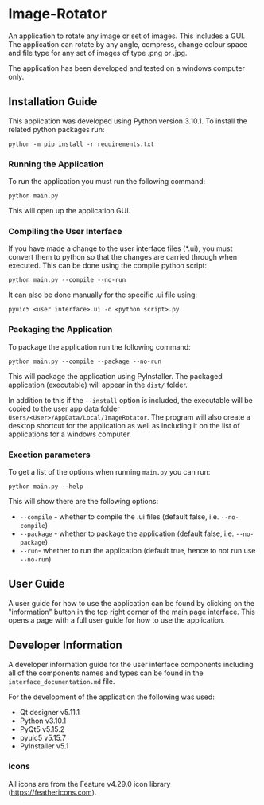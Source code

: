 # Image-Rotator

An application to rotate any image or set of images. This includes a GUI. The application can rotate by any angle, compress, change colour space and file type for any set of images of type .png or .jpg.

The application has been developed and tested on a windows computer only. 

## Installation Guide

This application was developed using Python version 3.10.1. To install the related python packages run:

`python -m pip install -r requirements.txt`

### Running the Application

To run the application you must run the following command:

`python main.py`

This will open up the application GUI.

### Compiling the User Interface

If you have made a change to the user interface files (*.ui), you must convert them to python so that the changes are carried through when executed. This can be done using the compile python script:

`python main.py --compile --no-run`

It can also be done manually for the specific .ui file using:

`pyuic5 <user interface>.ui -o <python script>.py`

### Packaging the Application

To package the application run the following command:

`python main.py --compile --package --no-run`

This will package the application using PyInstaller. The packaged application (executable) will appear in the `dist/` folder.

In addition to this if the `--install` option is included, the executable will be copied to the user app data folder `Users/<User>/AppData/Local/ImageRotator`. The program will also create a desktop shortcut for the application as well as including it on the list of applications for a windows computer.

### Exection parameters

To get a list of the options when running `main.py` you can run:

`python main.py --help`

This will show there are the following options:
 - `--compile` - whether to compile the .ui files (default false, i.e. `--no-compile`)
 - `--package` - whether to package the application (default false, i.e. `--no-package`)
 - `--run`- whether to run the application (default true, hence to not run use `--no-run`)

## User Guide

A user guide for how to use the application can be found by clicking on the "information" button in the top right corner of the main page interface. This opens a page with a full user guide for how to use the application.

## Developer Information

A developer information guide for the user interface components including all of the components names and types can be found in the `interface_documentation.md` file.

For the development of the application the following was used:
 - Qt designer v5.11.1
 - Python v3.10.1
 - PyQt5 v5.15.2
 - pyuic5 v5.15.7
 - PyInstaller v5.1

### Icons

All icons are from the Feature v4.29.0 icon library (https://feathericons.com).

